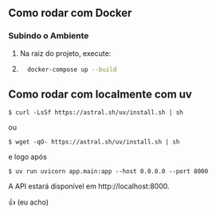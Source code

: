 ##  Como rodar com Docker
 ### Subindo o Ambiente 
 1. Na raiz do projeto, execute: 
 2. ```bash
	  docker-compose up --build
	 ```

## Como rodar com localmente com uv
```
$ curl -LsSf https://astral.sh/uv/install.sh | sh
```
ou
```
$ wget -qO- https://astral.sh/uv/install.sh | sh
```

e logo após
```
$ uv run uvicorn app.main:app --host 0.0.0.0 --port 8000
```

A API estará disponível em http://localhost:8000.

👍
(eu acho)
